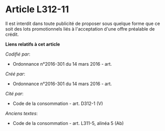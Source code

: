 # Article L312-11

Il est interdit dans toute publicité de proposer sous quelque forme que ce soit des lots promotionnels liés à l'acceptation
d'une offre préalable de crédit.

**Liens relatifs à cet article**

_Codifié par_:

  - Ordonnance n°2016-301 du 14 mars 2016 - art.

_Créé par_:

  - Ordonnance n°2016-301 du 14 mars 2016 - art.

_Cité par_:

  - Code de la consommation - art. D312-1 (V)

_Anciens textes_:

  - Code de la consommation - art. L311-5, alinéa 5 (Ab)
